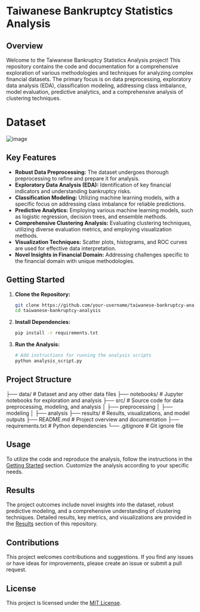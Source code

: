 # Taiwanese Bankruptcy Statistics Analysis

## Overview

Welcome to the Taiwanese Bankruptcy Statistics Analysis project! This repository contains the code and documentation for a comprehensive exploration of various methodologies and techniques for analyzing complex financial datasets. The primary focus is on data preprocessing, exploratory data analysis (EDA), classification modeling, addressing class imbalance, model evaluation, predictive analytics, and a comprehensive analysis of clustering techniques.

# Dataset
![image](https://github.com/Ali-Hasan-Khan28/Taiwenese-Bankruptcy-Prediction/assets/101451471/a02200bd-5dc7-4430-b7e9-66e58bf06b3e)


## Key Features

- **Robust Data Preprocessing:** The dataset undergoes thorough preprocessing to refine and prepare it for analysis.
- **Exploratory Data Analysis (EDA):** Identification of key financial indicators and understanding bankruptcy risks.
- **Classification Modeling:** Utilizing machine learning models, with a specific focus on addressing class imbalance for reliable predictions.
- **Predictive Analytics:** Employing various machine learning models, such as logistic regression, decision trees, and ensemble methods.
- **Comprehensive Clustering Analysis:** Evaluating clustering techniques, utilizing diverse evaluation metrics, and employing visualization methods.
- **Visualization Techniques:** Scatter plots, histograms, and ROC curves are used for effective data interpretation.
- **Novel Insights in Financial Domain:** Addressing challenges specific to the financial domain with unique methodologies.

## Getting Started

1. **Clone the Repository:**

    ```bash
    git clone https://github.com/your-username/taiwanese-bankruptcy-analysis.git
    cd taiwanese-bankruptcy-analysis
    ```

2. **Install Dependencies:**

    ```bash
    pip install -r requirements.txt
    ```

3. **Run the Analysis:**

    ```bash
    # Add instructions for running the analysis scripts
    python analysis_script.py
    ```

## Project Structure
├── data/ # Dataset and any other data files
├── notebooks/ # Jupyter notebooks for exploration and analysis
├── src/ # Source code for data preprocessing, modeling, and analysis
│ ├── preprocessing
│ ├── modeling
│ ├── analysis
├── results/ # Results, visualizations, and model outputs
├── README.md # Project overview and documentation
├── requirements.txt # Python dependencies
└── .gitignore # Git ignore file



## Usage

To utilize the code and reproduce the analysis, follow the instructions in the [Getting Started](#getting-started) section. Customize the analysis according to your specific needs.

## Results

The project outcomes include novel insights into the dataset, robust predictive modeling, and a comprehensive understanding of clustering techniques. Detailed results, key metrics, and visualizations are provided in the [Results](#results) section of this repository.

## Contributions

This project welcomes contributions and suggestions. If you find any issues or have ideas for improvements, please create an issue or submit a pull request.

## License

This project is licensed under the [MIT License](LICENSE).


